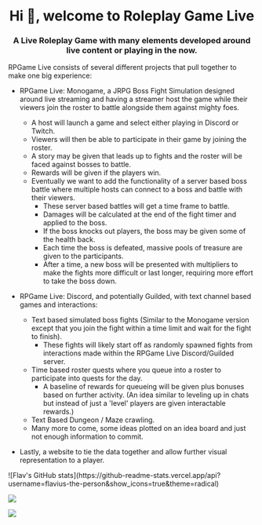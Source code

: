 <h1 align="center">Hi 👋, welcome to Roleplay Game Live</h1>
<h3 align="center">A Live Roleplay Game with many elements developed around live content or playing in the now.</h3>

RPGame Live consists of several different projects that pull together to make one big experience: 

- RPGame Live: Monogame, a JRPG Boss Fight Simulation designed around live streaming and having a streamer host the game while their viewers join the roster to battle alongside them against mighty foes.
  - A host will launch a game and select either playing in Discord or Twitch.
  - Viewers will then be able to participate in their game by joining the roster.
  - A story may be given that leads up to fights and the roster will be faced against bosses to battle.
  - Rewards will be given if the players win.
  - Eventually we want to add the functionality of a server based boss battle where multiple hosts can connect to a boss and battle with their viewers.
    - These server based battles will get a time frame to battle.
    - Damages will be calculated at the end of the fight timer and applied to the boss.
    - If the boss knocks out players, the boss may be given some of the health back.
    - Each time the boss is defeated, massive pools of treasure are given to the participants.
    - After a time, a new boss will be presented with multipliers to make the fights more difficult or last longer, requiring more effort to take the boss down.

- RPGame Live: Discord, and potentially Guilded, with text channel based games and interactions:
  - Text based simulated boss fights (Similar to the Monogame version except that you join the fight within a time limit and wait for the fight to finish).
    - These fights will likely start off as randomly spawned fights from interactions made within the RPGame Live Discord/Guilded server.
  - Time based roster quests where you queue into a roster to participate into quests for the day.
    - A baseline of rewards for queueing will be given plus bonuses based on further activity. (An idea similar to leveling up in chats but instead of just a 'level' players are given interactable rewards.)
  - Text Based Dungeon / Maze crawling.
  - Many more to come, some ideas plotted on an idea board and just not enough information to commit.

-  Lastly, a website to tie the data together and allow further visual representation to a player.

<p>![Flav's GitHub stats](https://github-readme-stats.vercel.app/api?username=flavius-the-person&show_icons=true&theme=radical)</p>
<p></p><img src="https://github-readme-stats.vercel.app/api/top-langs?username=flavius-the-person"/></p>
<p><img src="https://github-readme-streak-stats.herokuapp.com/?user=flavius-the-person"/></p>
